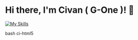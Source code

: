 # Hi there, I'm Civan ( G-One )! 👋

[![My Skills](https://skillicons.dev/icons?i=js,html,css,wasm)](https://skillicons.dev)

bash
ci-html5
